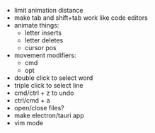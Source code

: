 - limit animation distance
- make tab and shift+tab work like code editors
- animate things:
  - letter inserts
  - letter deletes
  - cursor pos
- movement modifiers:
  - cmd
  - opt
- double click to select word
- triple click to select line
- cmd/ctrl + z to undo
- ctrl/cmd + a
- open/close files?
- make electron/tauri app
- vim mode
